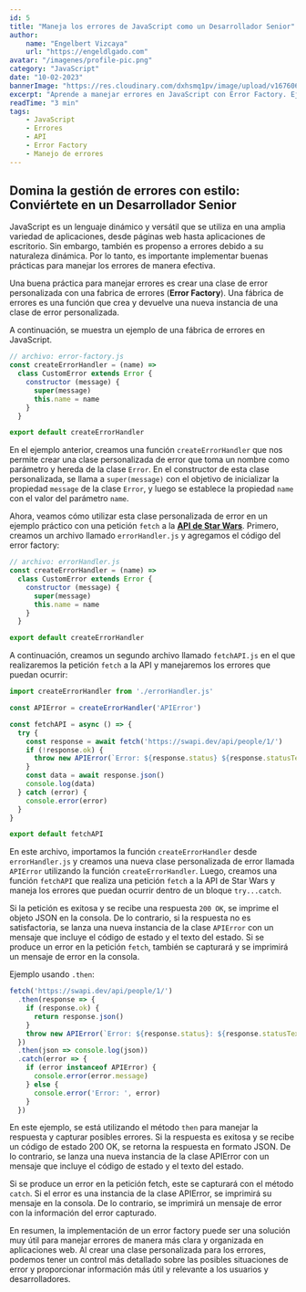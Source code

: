 ```yaml
---
id: 5
title: "Maneja los errores de JavaScript como un Desarrollador Senior"
author:
    name: "Engelbert Vizcaya"
    url: "https://engeldlgado.com"
avatar: "/imagenes/profile-pic.png"
category: "JavaScript"
date: "10-02-2023"
bannerImage: "https://res.cloudinary.com/dxhsmq1pv/image/upload/v1676060839/engeldlgado/post/manejo-errores-javascript_zjbrb3.jpg"
excerpt: "Aprende a manejar errores en JavaScript con Error Factory. Ejemplos y explicaciones detalladas. Convierte en desarrollador senior hoy."
readTime: "3 min"
tags:
    - JavaScript
    - Errores
    - API
    - Error Factory
    - Manejo de errores
---
```



## Domina la gestión de errores con estilo: Conviértete en un Desarrollador Senior


JavaScript es un lenguaje dinámico y versátil que se utiliza en una amplia variedad de aplicaciones, desde páginas web hasta aplicaciones de escritorio. Sin embargo, también es propenso a errores debido a su naturaleza dinámica. Por lo tanto, es importante implementar buenas prácticas para manejar los errores de manera efectiva.

Una buena práctica para manejar errores es crear una clase de error personalizada con una fabrica de errores (**Error Factory**). Una fábrica de errores es una función que crea y devuelve una nueva instancia de una clase de error personalizada.

A continuación, se muestra un ejemplo de una fábrica de errores en JavaScript.

```javascript
// archivo: error-factory.js
const createErrorHandler = (name) =>
  class CustomError extends Error {
    constructor (message) {
      super(message)
      this.name = name
    }
  }

export default createErrorHandler

```

En el ejemplo anterior, creamos una función `createErrorHandler` que nos permite crear una clase personalizada de error que toma un nombre como parámetro y hereda de la clase `Error`. En el constructor de esta clase personalizada, se llama a `super(message)` con el objetivo de inicializar la propiedad `message` de la clase `Error`, y luego se establece la propiedad `name` con el valor del parámetro `name`.

Ahora, veamos cómo utilizar esta clase personalizada de error en un ejemplo práctico con una petición `fetch` a la [**API de Star Wars**](https://swapi.dev/). Primero, creamos un archivo llamado `errorHandler.js` y agregamos el código del error factory:
```javascript
// archivo: errorHandler.js
const createErrorHandler = (name) =>
  class CustomError extends Error {
    constructor (message) {
      super(message)
      this.name = name
    }
  }

export default createErrorHandler

```
A continuación, creamos un segundo archivo llamado `fetchAPI.js` en el que realizaremos la petición `fetch` a la API y manejaremos los errores que puedan ocurrir:

```javascript
import createErrorHandler from './errorHandler.js'

const APIError = createErrorHandler('APIError')

const fetchAPI = async () => {
  try {
    const response = await fetch('https://swapi.dev/api/people/1/')
    if (!response.ok) {
      throw new APIError(`Error: ${response.status} ${response.statusText}`)
    }
    const data = await response.json()
    console.log(data)
  } catch (error) {
    console.error(error)
  }
}

export default fetchAPI
```
En este archivo, importamos la función `createErrorHandler` desde `errorHandler.js` y creamos una nueva clase personalizada de error llamada `APIError` utilizando la función `createErrorHandler`. Luego, creamos una función `fetchAPI` que realiza una petición `fetch` a la API de Star Wars y maneja los errores que puedan ocurrir dentro de un bloque `try...catch`.

Si la petición es exitosa y se recibe una respuesta `200 OK`, se imprime el objeto JSON en la consola. De lo contrario, si la respuesta no es satisfactoria, se lanza una nueva instancia de la clase `APIError` con un mensaje que incluye el código de estado y el texto del estado. Si se produce un error en la petición `fetch`, también se capturará y se imprimirá un mensaje de error en la consola.

Ejemplo usando `.then`:

```javascript
fetch('https://swapi.dev/api/people/1/')
  .then(response => {
    if (response.ok) {
      return response.json()
    }
    throw new APIError(`Error: ${response.status}: ${response.statusText}`)
  })
  .then(json => console.log(json))
  .catch(error => {
    if (error instanceof APIError) {
      console.error(error.message)
    } else {
      console.error('Error: ', error)
    }
  })
```
En este ejemplo, se está utilizando el método `then` para manejar la respuesta y capturar posibles errores. Si la respuesta es exitosa y se recibe un código de estado 200 OK, se retorna la respuesta en formato JSON. De lo contrario, se lanza una nueva instancia de la clase APIError con un mensaje que incluye el código de estado y el texto del estado.

Si se produce un error en la petición fetch, este se capturará con el método `catch`. Si el error es una instancia de la clase APIError, se imprimirá su mensaje en la consola. De lo contrario, se imprimirá un mensaje de error con la información del error capturado.

En resumen, la implementación de un error factory puede ser una solución muy útil para manejar errores de manera más clara y organizada en aplicaciones web. Al crear una clase personalizada para los errores, podemos tener un control más detallado sobre las posibles situaciones de error y proporcionar información más útil y relevante a los usuarios y desarrolladores.